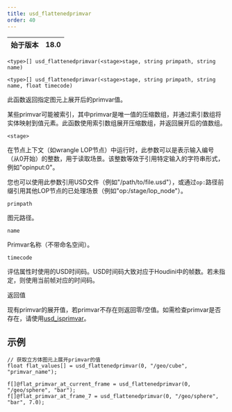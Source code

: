 ```yaml
---
title: usd_flattenedprimvar
order: 40
---
```


| 始于版本 | 18.0 |
| --- | --- |

`<type>[] usd_flattenedprimvar(<stage>stage, string primpath, string name)`

`<type>[] usd_flattenedprimvar(<stage>stage, string primpath, string name, float timecode)`

此函数返回指定图元上展开后的primvar值。

某些primvar可能被索引，其中primvar是唯一值的压缩数组，并通过索引数组将实体映射到值元素。此函数使用索引数组展开压缩数组，并返回展开后的值数组。

`<stage>`

在节点上下文（如wrangle LOP节点）中运行时，此参数可以是表示输入编号（从0开始）的整数，用于读取场景。该整数等效于引用特定输入的字符串形式，例如"opinput:0"。

您也可以使用此参数引用USD文件（例如"/path/to/file.usd"），或通过`op:`路径前缀引用其他LOP节点的已处理场景（例如"op:/stage/lop_node"）。

`primpath`

图元路径。

`name`

Primvar名称（不带命名空间）。

`timecode`

评估属性时使用的USD时间码。USD时间码大致对应于Houdini中的帧数。若未指定，则使用当前帧对应的时间码。

返回值

现有primvar的展开值，若primvar不存在则返回零/空值。如需检查primvar是否存在，请使用[usd_isprimvar](./usd_isprimvar "检查图元是否具有指定名称的primvar")。

## 示例

```vex
// 获取立方体图元上展开primvar的值
float flat_values[] = usd_flattenedprimvar(0, "/geo/cube", "primvar_name");

f[]@flat_primvar_at_current_frame = usd_flattenedprimvar(0, "/geo/sphere", "bar");
f[]@flat_primvar_at_frame_7 = usd_flattenedprimvar(0, "/geo/sphere", "bar", 7.0);
```
